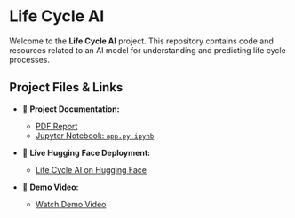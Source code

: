 # Life Cycle AI

Welcome to the **Life Cycle AI** project. This repository contains code and resources related to an AI model for understanding and predicting life cycle processes.

## Project Files & Links

- 📄 **Project Documentation:**
    - [PDF Report](sakthi.pdf)
    - [Jupyter Notebook: `app.py.ipynb`](life_cycle.ipynb)
  
- 🤖 **Live Hugging Face Deployment:**  
    - [Life Cycle AI on Hugging Face](https://huggingface.co/spaces/23ucs599-pixel/life-cycle-ai)
  
- 🎥 **Demo Video:**  
    - [Watch Demo Video](https://github.com/23ucs599-pixel/life-cycle-ai/releases/download/v1.0.0/demo.vedio.life.cycle.mp4)
  


